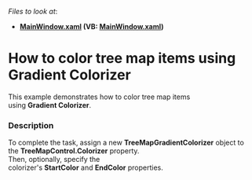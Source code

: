 <!-- default file list -->
*Files to look at*:

* **[MainWindow.xaml](./CS/TreeMapGradientColorizerSample/MainWindow.xaml) (VB: [MainWindow.xaml](./VB/TreeMapGradientColorizerSample/MainWindow.xaml))**
<!-- default file list end -->
# How to color tree map items using Gradient Colorizer


This example demonstrates how to color tree map items using <strong>Gradient Colorizer</strong>.


<h3>Description</h3>

To complete the task, assign&nbsp;a new&nbsp;<strong>TreeMapGradientColorizer</strong>&nbsp;object&nbsp;to the&nbsp;<strong>TreeMapControl.Colorizer</strong>&nbsp;property.<br>Then, optionally, specify the colorizer's&nbsp;<strong>StartColor</strong>&nbsp;and&nbsp;<strong>EndColor</strong>&nbsp;properties.

<br/>


